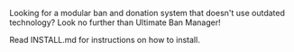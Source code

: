 Looking for a modular ban and donation system that doesn't use outdated technology? Look no further than Ultimate Ban Manager!

Read INSTALL.md for instructions on how to install.
